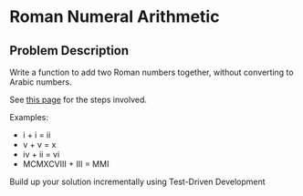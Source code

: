 # Roman Numeral Arithmetic

## Problem Description

Write a function to add two Roman numbers together, without converting to Arabic numbers.

See [this page](https://scienceblogs.com/goodmath/2006/08/16/roman-numerals-and-arithmetic) for the steps involved.

Examples:

* i + i = ii
* v + v = x
* iv + ii = vi
* MCMXCVIII + III = MMI

Build up your solution incrementally using Test-Driven Development